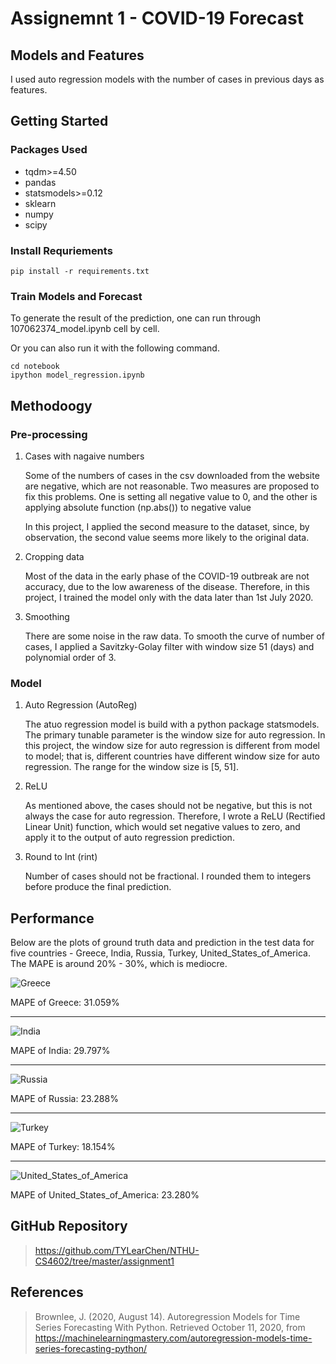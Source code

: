 # Assignemnt 1 - COVID-19 Forecast

## **Models and Features**

I used auto regression models with the number of cases in previous days as features.

## Getting Started

### Packages Used

- tqdm>=4.50
- pandas
- statsmodels>=0.12
- sklearn
- numpy
- scipy

### Install Requriements

    pip install -r requirements.txt

### Train Models and Forecast

To generate the result of the prediction, one can run through 107062374_model.ipynb cell by cell.

Or you can also run it with the following command.

    cd notebook
    ipython model_regression.ipynb
    
## Methodoogy

### Pre-processing

1. Cases with nagaive numbers
    
    Some of the numbers of cases in the csv downloaded from the website are negative, which are not reasonable. Two measures are proposed to fix this problems. One is setting all negative value to 0, and the other is applying absolute function (np.abs()) to negative value
    
    In this project, I applied the second measure to the dataset, since, by observation, the second value seems more likely to the original data.

2. Cropping data

    Most of the data in the early phase of the COVID-19 outbreak are not accuracy, due to the low awareness of the disease. Therefore, in this project, I trained the model only with the data later than 1st July 2020.

3. Smoothing

    There are some noise in the raw data. To smooth the curve of number of cases, I applied a Savitzky-Golay filter with window size 51 (days) and polynomial order of 3.

### Model

1. Auto Regression (AutoReg)

    The atuo regression model is build with a python package statsmodels. The primary tunable parameter is the window size for auto regression.
In this project, the window size for auto regression is different from model to model; that is, different countries have different window size for auto regression. The range for the window size is [5, 51].

2. ReLU

    As mentioned above, the cases should not be negative, but this is not always the case for auto regression. Therefore, I wrote a ReLU (Rectified Linear Unit) function, which would set negative values to zero, and apply it to the output of auto regression prediction.

3. Round to Int (rint)

    Number of cases should not be fractional. I rounded them to integers before produce the final prediction.

## Performance

Below are the plots of ground truth data and prediction in the test data for five countries - Greece, India, Russia, Turkey, United_States_of_America.
The MAPE is around 20% - 30%, which is mediocre.

![Greece](https://raw.githubusercontent.com/TYLearChen/NTHU-CS4602/master/assignment1/image/Greece.png)

MAPE of Greece: 31.059%

---

![India](https://raw.githubusercontent.com/TYLearChen/NTHU-CS4602/master/assignment1/image/India.png)

MAPE of India: 29.797%

---

![Russia](https://raw.githubusercontent.com/TYLearChen/NTHU-CS4602/master/assignment1/image/Russia.png)

MAPE of Russia: 23.288%

---

![Turkey](https://raw.githubusercontent.com/TYLearChen/NTHU-CS4602/master/assignment1/image/Turkey.png)

MAPE of Turkey: 18.154%

---

![United_States_of_America](https://raw.githubusercontent.com/TYLearChen/NTHU-CS4602/master/assignment1/image/United_States_of_America.png)

MAPE of United_States_of_America: 23.280%

## GitHub Repository

> <https://github.com/TYLearChen/NTHU-CS4602/tree/master/assignment1>

## References

> Brownlee, J. (2020, August 14). Autoregression Models for Time Series Forecasting With Python. Retrieved October 11, 2020, from <https://machinelearningmastery.com/autoregression-models-time-series-forecasting-python/>
